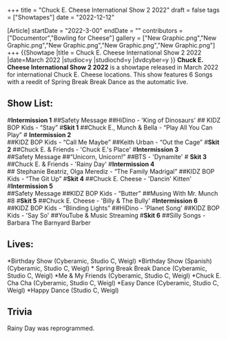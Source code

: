 +++
title = "Chuck E. Cheese International Show 2 2022"
draft = false
tags = ["Showtapes"]
date = "2022-12-12"

[Article]
startDate = "2022-3-00"
endDate = ""
contributors = ["Documentor","Bowling for Cheese"]
gallery = ["New Graphic.png","New Graphic.png","New Graphic.png","New Graphic.png","New Graphic.png"]
+++
{{Showtape
|title = Chuck E. Cheese International Show 2 2022
|date=March 2022
|studioc=y
|studiochd=y
|dvdcyber=y
}}
<b>Chuck E. Cheese International Show 2 2022</b> is a showtape released in March 2022 for international Chuck E. Cheese locations. This show features 6 Songs with a reedit of Spring Break Break Dance as the automatic live.

<h2>Show List:</h2>

#<b>Intermission 1</b> 
##Safety Message
##HiDino - 'King of Dinosaurs'
##<b></b> KIDZ BOP Kids - “Stay”
#<b>Skit 1</b>
##Chuck E., Munch & Bella - “Play All You Can Play”
#<b></b> <b>Intermission 2</b>  
##KIDZ BOP Kids - “Call Me Maybe”
##Keith Urban - “Out the Cage”
#<b>Skit 2</b>
##Chuck E. & Friends - 'Chuck E.'s Place'
#<b>Intermission 3</b>  
##Safety Message
##“Unicorn, Unicorn!”
##BTS - 'Dynamite'
#<b></b> <b>Skit 3</b>
##Chuck E. & Friends - 'Rainy Day'
#<b>Intermission 4</b>  
##<b></b> Stephanie Beatriz, Olga Merediz - “The Family Madrigal”
##KIDZ BOP Kids - “The Git Up”
#<b>Skit 4</b>
##Chuck E. Cheese - 'Dancin' Kitten'
#<b>Intermission 5</b>  
##Safety Message
##KIDZ BOP Kids - “Butter”
##Musing With Mr. Munch #8
#<b>Skit 5</b>
##Chuck E. Cheese - 'Billy & The Bully'
#<b>Intermission 6</b>  
##KIDZ BOP Kids - “Blinding Lights”
##HiDino - 'Planet Song'
##KIDZ BOP Kids - 'Say So'
##YouTube & Music Streaming
#<b>Skit 6</b>
##Silly Songs - Barbara The Barnyard Barber

<h2>Lives:</h2>

*Birthday Show (Cyberamic, Studio C, Weigl)
*Birthday Show (Spanish) (Cyberamic, Studio C, Weigl)
*<b></b> Spring Break Break Dance (Cyberamic, Studio C, Weigl)
*Me & My Friends (Cyberamic, Studio C, Weigl)
*Chuck E. Cha Cha (Cyberamic, Studio C, Weigl)
*Easy Dance (Cyberamic, Studio C, Weigl)
*Happy Dance (Studio C, Weigl)

<h2> Trivia </h2>
Rainy Day was reprogrammed.